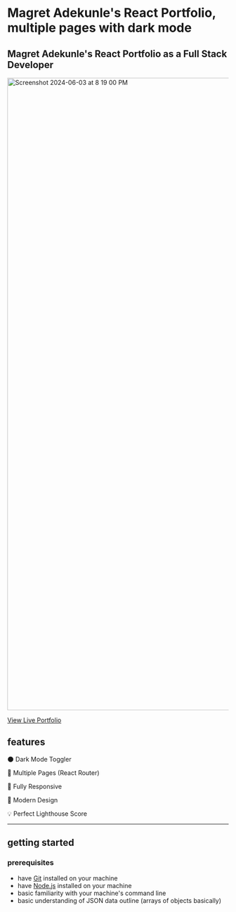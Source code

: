# Magret Adekunle's React Portfolio, multiple pages with dark mode

## Magret Adekunle's React Portfolio as a Full Stack Developer

<img width="1440" alt="Screenshot 2024-06-03 at 8 19 00 PM" src="https://github.com/MagretAdekunle/Magret-Adekunle-Portfolio/assets/40001619/1255786a-77d1-4065-9eef-03d552ce166b">


[View Live Portfolio](https://peaceful-rugelach-665507.netlify.app/)

## features

🌑 Dark Mode Toggler

📖 Multiple Pages (React Router)

📱 Fully Responsive

🎨 Modern Design

💡 Perfect Lighthouse Score

<!-- ![screenshot of perfect lighthouse score](https://user-images.githubusercontent.com/18350557/179609620-847374a6-23e6-4432-b7a8-181d7d9bf026.png) -->


---

## getting started

### prerequisites

- have [Git](https://git-scm.com/) installed on your machine
- have [Node.js](https://nodejs.org/en/download/) installed on your machine
- basic familiarity with your machine's command line
- basic understanding of JSON data outline (arrays of objects basically)
